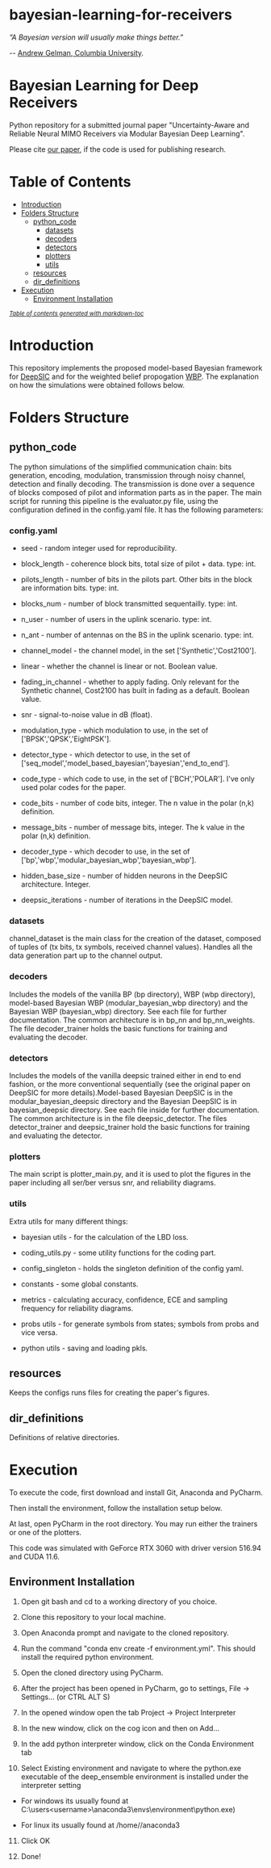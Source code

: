 # bayesian-learning-for-receivers

*”A Bayesian version will usually make things better.”* 

-- [Andrew Gelman, Columbia University](http://www.stat.columbia.edu/~gelman/book/gelman_quotes.pdf). 

# Bayesian Learning for Deep Receivers

Python repository for a submitted journal paper "Uncertainty-Aware and Reliable Neural MIMO Receivers via Modular Bayesian Deep Learning".

Please cite [our paper](https://arxiv.org/pdf/2302.02436.pdf), if the code is used for publishing research.

# Table of Contents

- [Introduction](#introduction)
- [Folders Structure](#folders-structure)
  * [python_code](#python_code)
    + [datasets](#datasets)
    + [decoders](#decoders)
    + [detectors](#detectors)
    + [plotters](#plotters)
    + [utils](#utils)
  * [resources](#resources)
  * [dir_definitions](#dir_definitions)
- [Execution](#execution)
  * [Environment Installation](#environment-installation)

<small><i><a href='http://ecotrust-canada.github.io/markdown-toc/'>Table of contents generated with markdown-toc</a></i></small>

# Introduction

This repository implements the proposed model-based Bayesian framework for [DeepSIC](https://arxiv.org/abs/2002.03214) and for the weighted belief propogation [WBP](https://arxiv.org/abs/1607.04793). The explanation on how the simulations were obtained follows below.

# Folders Structure

## python_code 

The python simulations of the simplified communication chain: bits generation, encoding, modulation, transmission through noisy channel, detection and finally decoding. The transmission is done over a sequence of blocks composed of pilot and information parts as in the paper. The main script for running this pipeline is the evaluator.py file, using the configuration defined in the config.yaml file. It has the following parameters:

### config.yaml

* seed - random integer used for reproducibility.

* block_length - coherence block bits, total size of pilot + data. type: int.

* pilots_length - number of bits in the pilots part. Other bits in the block are information bits. type: int.

* blocks_num - number of block transmitted sequentailly. type: int.

* n_user - number of users in the uplink scenario. type: int.

* n_ant - number of antennas on the BS in the uplink scenario. type: int.

* channel_model - the channel model, in the set ['Synthetic','Cost2100']. 

* linear - whether the channel is linear or not. Boolean value.
  
* fading_in_channel - whether to apply fading. Only relevant for the Synthetic channel, Cost2100 has built in fading as a default. Boolean value.

* snr - signal-to-noise value in dB (float).

* modulation_type - which modulation to use, in the set of ['BPSK','QPSK','EightPSK'].
  
* detector_type - which detector to use, in the set of ['seq_model','model_based_bayesian','bayesian','end_to_end'].
  
* code_type - which code to use, in the set of ['BCH','POLAR']. I've only used polar codes for the paper.
  
* code_bits - number of code bits, integer. The n value in the polar (n,k) definition.
  
* message_bits - number of message bits, integer. The k value in the polar (n,k) definition.
  
* decoder_type - which decoder to use, in the set of ['bp','wbp','modular_bayesian_wbp','bayesian_wbp'].
  
* hidden_base_size - number of hidden neurons in the DeepSIC architecture. Integer.

* deepsic_iterations - number of iterations in the DeepSIC model.

### datasets 

channel_dataset is the main class for the creation of the dataset, composed of tuples of (tx bits, tx symbols, received channel values). Handles all the data generation part up to the channel output. 

### decoders

Includes the models of the vanilla BP (bp directory), WBP (wbp directory), model-based Bayesian WBP (modular_bayesian_wbp directory) and the Bayesian WBP (bayesian_wbp) directory. See each file for further documentation. The common architecture is in bp_nn and bp_nn_weights. The file decoder_trainer holds the basic functions for training and evaluating the decoder. 

### detectors 

Includes the models of the vanilla deepsic trained either in end to end fashion, or the more conventional sequentially (see the original paper on DeepSIC for more details).Model-based Bayesian DeepSIC is in the modular_bayesian_deepsic directory and the Bayesian DeepSIC is in bayesian_deepsic directory. See each file inside for further documentation. The common architecture is in the file deepsic_detector. The files detector_trainer and deepsic_trainer hold the basic functions for training and evaluating the detector. 

### plotters

The main script is plotter_main.py, and it is used to plot the figures in the paper including all ser/ber versus snr, and reliability diagrams.

### utils

Extra utils for many different things: 

* bayesian utils - for the calculation of the LBD loss.
  
* coding_utils.py - some utility functions for the coding part.

* config_singleton - holds the singleton definition of the config yaml.
  
* constants - some global constants.
  
* metrics - calculating accuracy, confidence, ECE and sampling frequency for reliability diagrams.

* probs utils - for generate symbols from states; symbols from probs and vice versa.

* python utils - saving and loading pkls.

## resources

Keeps the configs runs files for creating the paper's figures.

## dir_definitions 

Definitions of relative directories.

# Execution

To execute the code, first download and install Git, Anaconda and PyCharm.

Then install the environment, follow the installation setup below. 

At last, open PyCharm in the root directory. You may run either the trainers or one of the plotters.

This code was simulated with GeForce RTX 3060 with driver version 516.94 and CUDA 11.6. 

## Environment Installation

1. Open git bash and cd to a working directory of you choice.

2. Clone this repository to your local machine.

3. Open Anaconda prompt and navigate to the cloned repository.

4. Run the command "conda env create -f environment.yml". This should install the required python environment.

5. Open the cloned directory using PyCharm.

6. After the project has been opened in PyCharm, go to settings, File -> Settings... (or CTRL ALT S)

7. In the opened window open the tab Project -> Project Interpreter

8. In the new window, click on the cog icon and then on Add...

9. In the add python interpreter window, click on the Conda Environment tab

10. Select Existing environment and navigate to where the python.exe executable of the deep_ensemble environment is installed under the interpreter setting

  - For windows its usually found at C:\users\<username>\anaconda3\envs\environment\python.exe)

  - For linux its usually found at /home/<username>/anaconda3
  
11. Click OK

12. Done!
